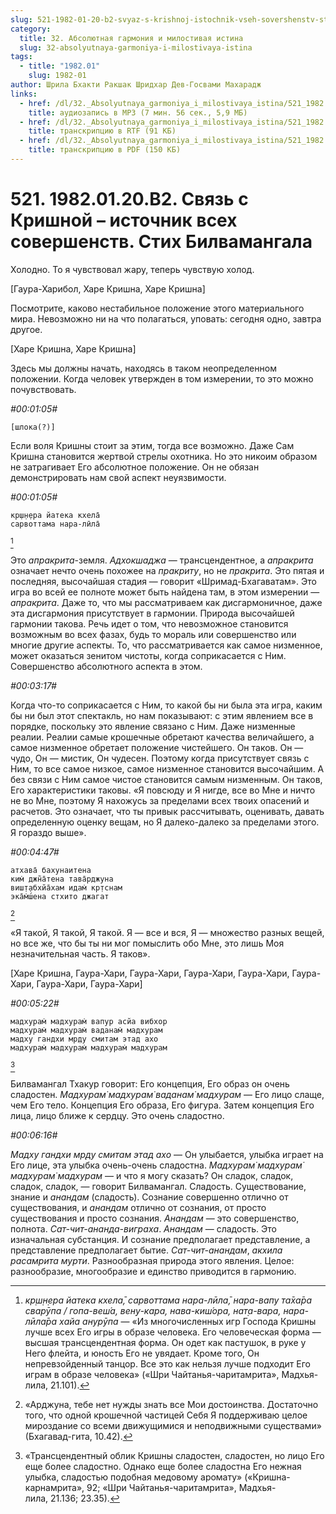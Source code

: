 ```yaml
---
slug: 521-1982-01-20-b2-svyaz-s-krishnoj-istochnik-vseh-sovershenstv-stih-bilvamangala
category:
  title: 32. Абсолютная гармония и милостивая истина
  slug: 32-absolyutnaya-garmoniya-i-milostivaya-istina
tags:
  - title: "1982.01"
    slug: 1982-01
author: Шрила Бхакти Ракшак Шридхар Дев-Госвами Махарадж
links:
  - href: /dl/32._Absolyutnaya_garmoniya_i_milostivaya_istina/521_1982.01.20.B2_SridharMj_Svjaz_s_Krishnoj_istochnik_vseh_sovershenstv_Stih_Bilvamangala.mp3
    title: аудиозапись в MP3 (7 мин. 56 сек., 5,9 МБ)
  - href: /dl/32._Absolyutnaya_garmoniya_i_milostivaya_istina/521_1982.01.20.B2_SridharMj_Svjaz_s_Krishnoj_istochnik_vseh_sovershenstv_Stih_Bilvamangala.rtf
    title: транскрипцию в RTF (91 КБ)
  - href: /dl/32._Absolyutnaya_garmoniya_i_milostivaya_istina/521_1982.01.20.B2_SridharMj_Svjaz_s_Krishnoj_istochnik_vseh_sovershenstv_Stih_Bilvamangala.pdf
    title: транскрипцию в PDF (150 КБ)
---
```


# 521. 1982.01.20.B2. Связь с Кришной – источник всех совершенств. Стих Билвамангала

Холодно. То я чувствовал жару, теперь чувствую холод.

[Гаура-Харибол, Харе Кришна, Харе Кришна]

Посмотрите, каково нестабильное положение этого материального мира. Невозможно ни на что полагаться, уповать: сегодня одно, завтра другое.

[Харе Кришна, Харе Кришна]

Здесь мы должны начать, находясь в таком неопределенном положении. Когда человек утвержден в том измерении, то это можно почувствовать.

*#00:01:05#*

    [шлока(?)]

Если воля Кришны стоит за этим, тогда все возможно. Даже Сам Кришна становится жертвой стрелы охотника. Но это никоим образом не затрагивает Его абсолютное положение. Он не обязан демонстрировать нам свой аспект неуязвимости.

*#00:01:05#*

    кр̣ш̣н̣ера йатека кхела̄
    сарвоттама нара-лӣла̄
[^_ftn1]

Это *апракрита*-земля. *Адхокшаджа* — трансцендентное, а *апракрита* означает нечто очень похожее на *пракриту*, но не *пракрита*. Это пятая и последняя, высочайшая стадия — говорит «Шримад-Бхагаватам». Это игра во всей ее полноте может быть найдена там, в этом измерении — *апракрита*. Даже то, что мы рассматриваем как дисгармоничное, даже эта дисгармония присутствует в гармонии. Природа высочайшей гармонии такова. Речь идет о том, что невозможное становится возможным во всех фазах, будь то мораль или совершенство или многие другие аспекты. То, что рассматривается как самое низменное, может оказаться зенитом чистоты, когда соприкасается с Ним. Совершенство абсолютного аспекта в этом.

*#00:03:17#*

Когда что-то соприкасается с Ним, то какой бы ни была эта игра, каким бы ни был этот спектакль, но нам показывают: с этим явлением все в порядке, поскольку это явление связано с Ним. Даже низменные реалии. Реалии самые крошечные обретают качества величайшего, а самое низменное обретает положение чистейшего. Он таков. Он — чудо, Он — мистик, Он чудесен. Поэтому когда присутствует связь с Ним, то все самое низкое, самое низменное становится высочайшим. А без связи с Ним самое чистое становится самым низменным. Он таков, Его характеристики таковы. «Я повсюду и Я нигде, все во Мне и ничто не во Мне, поэтому Я нахожусь за пределами всех твоих опасений и расчетов. Это означает, что ты привык рассчитывать, оценивать, давать определенную оценку вещам, но Я далеко-далеко за пределами этого. Я гораздо выше».

*#00:04:47#*

    атхава̄ бахунаитена
    ким̇ джн̃а̄тена тава̄рджуна
    виш̣т̣абхйа̄хам идам̇ кр̣тснам
    эка̄м̇ш́ена стхито джагат
[^_ftn2]

«Я такой, Я такой, Я такой. Я — все и вся, Я — множество разных вещей, но все же, что бы ты ни мог помыслить обо Мне, это лишь Моя незначительная часть. Я таков».

[Харе Кришна, Гаура-Хари, Гаура-Хари, Гаура-Хари, Гаура-Хари, Гаура-Хари, Гаура-Хари, Гаура-Хари]

*#00:05:22#*

    мадхурам̇ мадхурам̇ вапур асйа вибхор
    мадхурам̇ мадхурам̇ ваданам̇ мадхурам
    мадху гандхи мр̣ду смитам этад ахо
    мадхурам̇ мадхурам̇ мадхурам̇ мадхурам
[^_ftn3]

Билвамангал Тхакур говорит: Его концепция, Его образ он очень сладостен. *Мадхурам̇ мадхурам̇ ваданам̇ мадхурам* — Его лицо слаще, чем Его тело. Концепция Его образа, Его фигура. Затем концепция Его лица, лицо ближе к сердцу. Это очень сладостно.

*#00:06:16#*

*Мадху гандхи мр̣ду смитам этад ахо* — Он улыбается, улыбка играет на Его лице, эта улыбка очень-очень сладостна. *Мадхурам̇ мадхурам̇ мадхурам̇ мадхурам* — и что я могу сказать? Он сладок, сладок, сладок, сладок, — говорит Билвамангал. Сладость. Существование, знание и *анандам* (сладость). Сознание совершенно отлично от существования, и *анандам* отлично от сознания, от просто существования и просто сознания. *Анандам* — это совершенство, полнота. *Сат-чит-ананда-виграха*. *Анандам* — сладость. Это изначальная субстанция. И сознание предполагает представление, а представление предполагает бытие. *Сат-чит-анандам*, *акхила расамрита мурти*. Разнообразная природа этого явления. Целое: разнообразие, многообразие и единство приводится в гармонию.



[^_ftn1]: *кр̣ш̣н̣ера йатека кхела̄, сарвоттама нара-лӣла̄, нара-вапу та̄ха̄ра сварӯпа / гопа-веш́а, вен̣у-кара, нава-киш́ора, нат̣а-вара, нара-лӣла̄ра хайа анурӯпа* — «Из многочисленных игр Господа Кришны лучше всех Его игры в образе человека. Его человеческая форма — высшая трансцендентная форма. Он одет как пастушок, в руке у Него флейта, и юность Его не увядает. Кроме того, Он непревзойденный танцор. Все это как нельзя лучше подходит Его играм в образе человека» («Шри Чайтанья-чаритамрита», Мадхья-лила, 21.101).

[^_ftn2]: «Арджуна, тебе нет нужды знать все Мои достоинства. Достаточно того, что одной крошечной частицей Себя Я поддерживаю целое мироздание со всеми движущимися и неподвижными существами» (Бхагавад-гита, 10.42).

[^_ftn3]: «Трансцендентный облик Кришны сладостен, сладостен, но лицо Его еще более сладостно. Однако еще более сладостна Его нежная улыбка, сладостью подобная медовому аромату» («Кришна-карнамрита», 92; «Шри Чайтанья-чаритамрита», Мадхья-лила, 21.136; 23.35).

